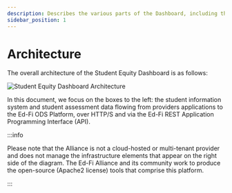 ```yaml
---
description: Describes the various parts of the Dashboard, including the role your application plays.
sidebar_position: 1
---
```


# Architecture

The overall architecture of the Student Equity Dashboard is as follows:

![Student Equity Dashboard Architecture](https://edfidocs.blob.core.windows.net/$web/img/getting-started/solution-guides/student-equity-solution-guide/figure1.png)

In this document, we focus on the boxes to the left: the student information system and student assessment data flowing from providers applications to the Ed-Fi ODS Platform, over HTTP/S and via the Ed-Fi REST Application Programming Interface (API).

:::info

Please note that the Alliance is not a cloud-hosted or multi-tenant provider and
does not manage the infrastructure elements that appear on the right side of the
diagram. The Ed-Fi Alliance and its community work to produce the open-source
(Apache2 license) tools that comprise this platform.

:::
